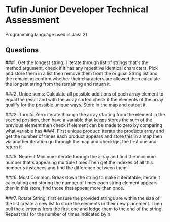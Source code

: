 # Tufin Junior Developer Technical Assessment

Programming language used is Java 21

## Questions
###1. Get the longest string:
I iterate through list of strings that's the method argument, check if it has any repetitive identical characters. Pick and store them in a list then remove them from the original String list and the remaining confirm whether their characters are allowed then calculate the longest string from the remaining and return it.

###2. Uniqe sums:
Calculate all possible additions of each array element to equal the result and with the array sorted
        check if the elements of the array qualify for the possible unique ways. Store in the map and output it.

###3. Turn to Zero:
iterate through the array starting from the element in the second position, then have a variable that
      keeps stores the sum of the previous element then check if element can be made to zero by comparing what 
      variable has
###4. First unique product:
iterate the products array and get the number of times each product appears and store this in a map
      then via another iteration go through the map and check/get the first one and return it

###5. Nearest Minimum:
iterate through the array and find the minimum number that's appearing multiple times
      Then get the indexes of all this number's instances and find the difference between them

###6. Most Common:
Break down the string to make it iteratable, iterate it calculating and storing the number of times each string
      element appears then in this store, find those that appear more than once.

###7. Rotate String:
first ensure the provided strings are within the size of the list create a new list to store the elements in 
      their new placement. Then pull the elements from the first one and lodge them to the end of the string. 
      Repeat this for the number of times indicated by n
